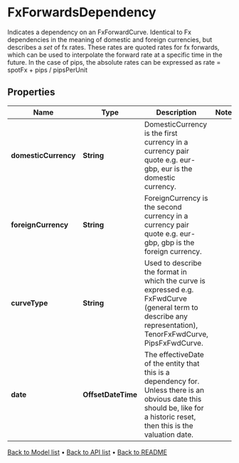 

# FxForwardsDependency

Indicates a dependency on an FxForwardCurve. Identical to Fx dependencies in the meaning of domestic and foreign currencies, but describes a *set* of fx rates. These rates are quoted rates for fx forwards, which can be used to interpolate the forward rate at a specific time in the future. In the case of pips, the absolute rates can be expressed as rate = spotFx + pips / pipsPerUnit

## Properties

| Name | Type | Description | Notes |
|------------ | ------------- | ------------- | -------------|
|**domesticCurrency** | **String** | DomesticCurrency is the first currency in a currency pair quote e.g. eur-gbp, eur is the domestic currency. |  |
|**foreignCurrency** | **String** | ForeignCurrency is the second currency in a currency pair quote e.g. eur-gbp, gbp is the foreign currency. |  |
|**curveType** | **String** | Used to describe the format in which the curve is expressed e.g. FxFwdCurve (general term to describe any representation), TenorFxFwdCurve, PipsFxFwdCurve. |  |
|**date** | **OffsetDateTime** | The effectiveDate of the entity that this is a dependency for. Unless there is an obvious date this should be, like for a historic reset, then this is the valuation date. |  |



[Back to Model list](../README.md#documentation-for-models) &#8226; [Back to API list](../README.md#documentation-for-api-endpoints) &#8226; [Back to README](../README.md)



